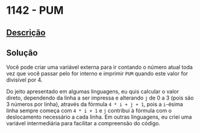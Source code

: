 # 1142 - PUM

## [Descrição](https://www.beecrowd.com.br/judge/pt/problems/view/1142)

## Solução

Você pode criar uma variável externa para ir contando o número atual toda vez que você passar pelo for interno e imprimir `PUM` quando este valor for divisível por 4.

Do jeito apresentado em algumas linguagens, eu quis calcular o valor direto, dependendo da linha a ser impressa e alterando `j` de 0 a 3 (pois são 3 números por linha), através da fórmula `4 * i + j + 1`, pois a `i`-ésima linha sempre começa com `4 * i + 1` e `j` contribui à fórmula com o deslocamento necessário a cada linha. Em outras linguagens, eu criei uma variável intermediária para facilitar a compreensão do código.